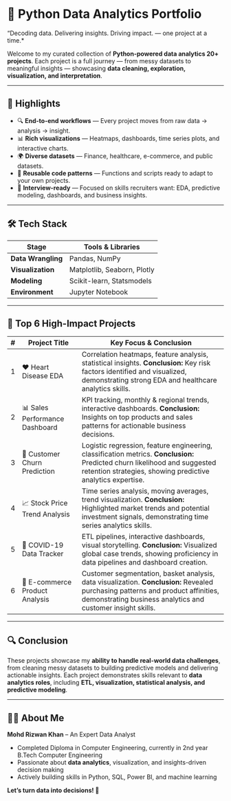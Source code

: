 # 🚀 Python Data Analytics Portfolio

“Decoding data. Delivering insights. Driving impact. — one project at a time.*

Welcome to my curated collection of **Python-powered data analytics 20+ projects**.
Each project is a full journey — from messy datasets to meaningful insights — showcasing **data cleaning, exploration, visualization, and interpretation**.

---

## 🌟 Highlights

* 🔍 **End-to-end workflows** — Every project moves from raw data → analysis → insight.
* 📊 **Rich visualizations** — Heatmaps, dashboards, time series plots, and interactive charts.
* 🌍 **Diverse datasets** — Finance, healthcare, e-commerce, and public datasets.
* 🧩 **Reusable code patterns** — Functions and scripts ready to adapt to your own projects.
* 💼 **Interview-ready** — Focused on skills recruiters want: EDA, predictive modeling, dashboards, and business insights.

---

## 🛠 Tech Stack

| Stage              | Tools & Libraries           |
| ------------------ | --------------------------- |
| **Data Wrangling** | Pandas, NumPy               |
| **Visualization**  | Matplotlib, Seaborn, Plotly |
| **Modeling**       | Scikit-learn, Statsmodels   |
| **Environment**    | Jupyter Notebook            |

---

## 📂 Top 6 High-Impact Projects

| # | Project Title                  | Key Focus & Conclusion                                                                                                                                                                         |
| - | ------------------------------ | ---------------------------------------------------------------------------------------------------------------------------------------------------------------------------------------------- |
| 1 | ❤️ Heart Disease EDA           | Correlation heatmaps, feature analysis, statistical insights. **Conclusion:** Key risk factors identified and visualized, demonstrating strong EDA and healthcare analytics skills.            |
| 2 | 📊 Sales Performance Dashboard | KPI tracking, monthly & regional trends, interactive dashboards. **Conclusion:** Insights on top products and sales patterns for actionable business decisions.                                |
| 3 | 🔮 Customer Churn Prediction   | Logistic regression, feature engineering, classification metrics. **Conclusion:** Predicted churn likelihood and suggested retention strategies, showing predictive analytics expertise.       |
| 4 | 📈 Stock Price Trend Analysis  | Time series analysis, moving averages, trend visualization. **Conclusion:** Highlighted market trends and potential investment signals, demonstrating time series analytics skills.            |
| 5 | 🦠 COVID-19 Data Tracker       | ETL pipelines, interactive dashboards, visual storytelling. **Conclusion:** Visualized global case trends, showing proficiency in data pipelines and dashboard creation.                       |
| 6 | 🛒 E-commerce Product Analysis | Customer segmentation, basket analysis, data visualization. **Conclusion:** Revealed purchasing patterns and product affinities, demonstrating business analytics and customer insight skills. |

---

## 🔍 Conclusion

These projects showcase my **ability to handle real-world data challenges**, from cleaning messy datasets to building predictive models and delivering actionable insights. Each project demonstrates skills relevant to **data analytics roles**, including **ETL, visualization, statistical analysis, and predictive modeling**.

---

## 👨‍💻 About Me

**Mohd Rizwan Khan** – An Expert Data Analyst

* Completed Diploma in Computer Engineering, currently in 2nd year B.Tech Computer Engineering 
* Passionate about **data analytics**, visualization, and insights-driven decision making
* Actively building skills in Python, SQL, Power BI, and machine learning

**Let’s turn data into decisions! 🚀**
